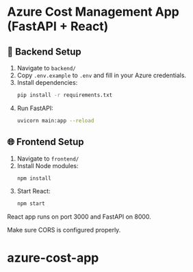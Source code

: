 # Azure Cost Management App (FastAPI + React)

## 🔧 Backend Setup

1. Navigate to `backend/`
2. Copy `.env.example` to `.env` and fill in your Azure credentials.
3. Install dependencies:
   ```bash
   pip install -r requirements.txt
   ```
4. Run FastAPI:
   ```bash
   uvicorn main:app --reload
   ```

## 🌐 Frontend Setup

1. Navigate to `frontend/`
2. Install Node modules:
   ```bash
   npm install
   ```
3. Start React:
   ```bash
   npm start
   ```

React app runs on port 3000 and FastAPI on 8000.

Make sure CORS is configured properly.
# azure-cost-app
